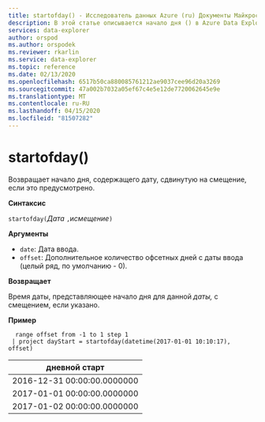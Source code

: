 ```yaml
---
title: startofday() - Исследователь данных Azure (ru) Документы Майкрософт
description: В этой статье описывается начало дня () в Azure Data Explorer.
services: data-explorer
author: orspod
ms.author: orspodek
ms.reviewer: rkarlin
ms.service: data-explorer
ms.topic: reference
ms.date: 02/13/2020
ms.openlocfilehash: 6517b50ca880085761212ae9037cee96d20a3269
ms.sourcegitcommit: 47a002b7032a05ef67c4e5e12de7720062645e9e
ms.translationtype: MT
ms.contentlocale: ru-RU
ms.lasthandoff: 04/15/2020
ms.locfileid: "81507282"
---
```

# <a name="startofday"></a>startofday()

Возвращает начало дня, содержащего дату, сдвинутую на смещение, если это предусмотрено.

**Синтаксис**

`startofday(`*Дата* `,`и*смещение*`)`

**Аргументы**

* `date`: Дата ввода.
* `offset`: Дополнительное количество офсетных дней с даты ввода (целый ряд, по умолчанию - 0). 

**Возвращает**

Время даты, представляющее начало дня для данной *даты,* с смещением, если указано.

**Пример**

```kusto
  range offset from -1 to 1 step 1
 | project dayStart = startofday(datetime(2017-01-01 10:10:17), offset) 
```

|дневной старт|
|---|
|2016-12-31 00:00:00.0000000|
|2017-01-01 00:00:00.0000000|
|2017-01-02 00:00:00.0000000|